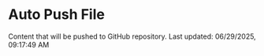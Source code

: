 # Auto Push File

Content that will be pushed to GitHub repository.
Last updated: 06/29/2025, 09:17:49 AM